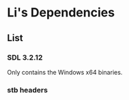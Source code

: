 # Li's Dependencies

## List

### SDL 3.2.12

Only contains the Windows x64 binaries.

### stb headers
